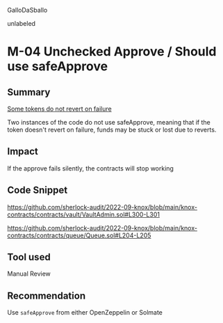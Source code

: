 GalloDaSballo

unlabeled

# M-04 Unchecked Approve / Should use safeApprove

## Summary

[Some tokens do not revert on failure](https://github.com/d-xo/weird-erc20#missing-return-values)

Two instances of the code do not use safeApprove, meaning that if the token doesn't revert on failure, funds may be stuck or lost due to reverts.

## Impact

If the approve fails silently, the contracts will stop working

## Code Snippet

https://github.com/sherlock-audit/2022-09-knox/blob/main/knox-contracts/contracts/vault/VaultAdmin.sol#L300-L301

https://github.com/sherlock-audit/2022-09-knox/blob/main/knox-contracts/contracts/queue/Queue.sol#L204-L205

## Tool used

Manual Review

## Recommendation

Use `safeApprove` from either OpenZeppelin or Solmate
